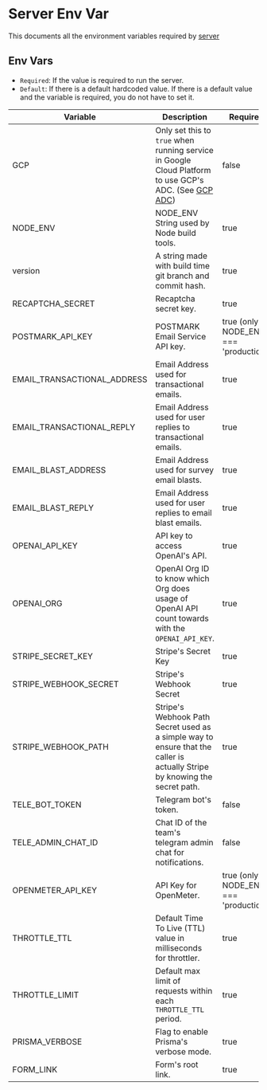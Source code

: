 # Server Env Var
This documents all the environment variables required by [server](../server/)


## Env Vars
- `Required`: If the value is required to run the server.
- `Default`: If there is a default hardcoded value. If there is a default value and the variable is required, you do not have to set it.

| Variable                    | Description                                                                                                                | Required                                 | Default Value (if any)  |
| --------------------------- | -------------------------------------------------------------------------------------------------------------------------- | ---------------------------------------- | ----------------------- |
| GCP                         | Only set this to `true` when running service in Google Cloud Platform to use GCP's ADC. (See [GCP ADC](./GCP%20ADC.md))    | false                                    |                         |
| NODE_ENV                    | NODE_ENV String used by Node build tools.                                                                                  | true                                     | development             |
| version                     | A string made with build time git branch and commit hash.                                                                  | true                                     | DEBUG_MODE_VERSION      |
| RECAPTCHA_SECRET            | Recaptcha secret key.                                                                                                      | true                                     |                         |
| POSTMARK_API_KEY            | POSTMARK Email Service API key.                                                                                            | true (only if NODE_ENV === 'production') |                         |
| EMAIL_TRANSACTIONAL_ADDRESS | Email Address used for transactional emails.                                                                               | true                                     | robot@muwno.com         |
| EMAIL_TRANSACTIONAL_REPLY   | Email Address used for user replies to transactional emails.                                                               | true                                     | help@muwno.com          |
| EMAIL_BLAST_ADDRESS         | Email Address used for survey email blasts.                                                                                | true                                     | survey-blasts@muwno.com |
| EMAIL_BLAST_REPLY           | Email Address used for user replies to email blast emails.                                                                 | true                                     | help@muwno.com          |
| OPENAI_API_KEY              | API key to access OpenAI's API.                                                                                            | true                                     |                         |
| OPENAI_ORG                  | OpenAI Org ID to know which Org does usage of OpenAI API count towards with the `OPENAI_API_KEY`.                          | true                                     |                         |
| STRIPE_SECRET_KEY           | Stripe's Secret Key                                                                                                        | true                                     |                         |
| STRIPE_WEBHOOK_SECRET       | Stripe's Webhook Secret                                                                                                    | true                                     |                         |
| STRIPE_WEBHOOK_PATH         | Stripe's Webhook Path Secret used as a simple way to ensure that the caller is actually Stripe by knowing the secret path. | true                                     |                         |
| TELE_BOT_TOKEN              | Telegram bot's token.                                                                                                      | false                                    |                         |
| TELE_ADMIN_CHAT_ID          | Chat ID of the team's telegram admin chat for notifications.                                                               | false                                    |                         |
| OPENMETER_API_KEY           | API Key for OpenMeter.                                                                                                     | true (only if NODE_ENV === 'production') |                         |
| THROTTLE_TTL                | Default Time To Live (TTL) value in milliseconds for throttler.                                                            | true                                     | 3000                    |
| THROTTLE_LIMIT              | Default max limit of requests within each `THROTTLE_TTL` period.                                                           | true                                     | 150                     |
| PRISMA_VERBOSE              | Flag to enable Prisma's verbose mode.                                                                                      | true                                     | false                   |
| FORM_LINK                   | Form's root link.                                                                                                          | true                                     |                         |
